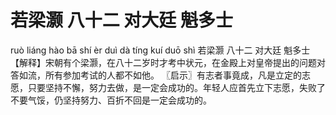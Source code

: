 # 若梁灏     八十二     对大廷     魁多士

ruò liáng hào 	bā shí èr 	duì dà tíng 	kuí duō shì
若梁灏 	八十二 	对大廷 	魁多士
【解释】宋朝有个梁灏，在八十二岁时才考中状元，在金殿上对皇帝提出的问题对答如流，所有参加考试的人都不如他。
〖启示〗有志者事竟成，凡是立定的志愿，只要坚持不懈，努力去做，是一定会成功的。年轻人应首先立下志愿，失败了不要气馁，仍坚持努力、百折不回是一定会成功的。
